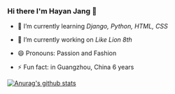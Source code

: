 ### Hi there I'm Hayan Jang 👋

- 🌱 I’m currently learning _Django, Python, HTML, CSS_
- 🔭 I’m currently working on _Like Lion 8th_
  
- 😄 Pronouns: Passion and Fashion
- ⚡ Fun fact: in Guangzhou, China 6 years
  
[![Anurag's github stats](https://github-readme-stats.vercel.app/api?username=white-jang&show_icons=true&hide=stars,prs)](https://github.com/anuraghazra/github-readme-stats)
